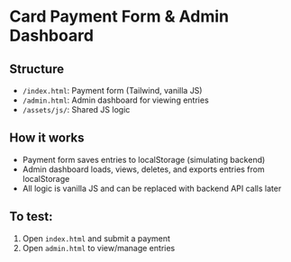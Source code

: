 # Card Payment Form & Admin Dashboard

## Structure
- `/index.html`: Payment form (Tailwind, vanilla JS)
- `/admin.html`: Admin dashboard for viewing entries
- `/assets/js/`: Shared JS logic

## How it works
- Payment form saves entries to localStorage (simulating backend)
- Admin dashboard loads, views, deletes, and exports entries from localStorage
- All logic is vanilla JS and can be replaced with backend API calls later

## To test:
1. Open `index.html` and submit a payment
2. Open `admin.html` to view/manage entries
